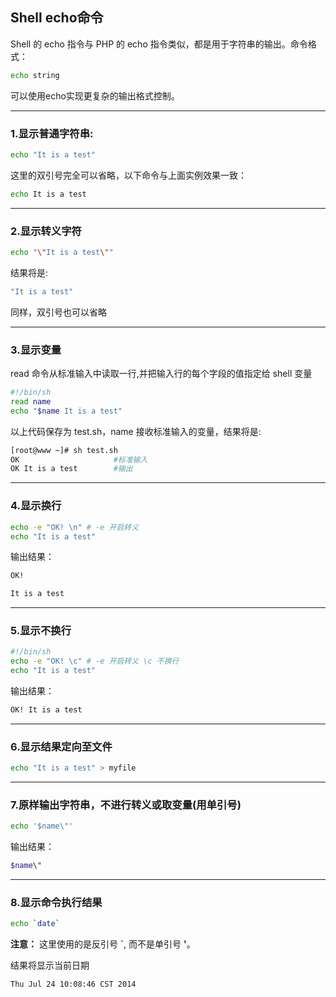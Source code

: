 ## Shell echo命令

Shell 的 echo 指令与 PHP 的 echo 指令类似，都是用于字符串的输出。命令格式：

````sh
echo string
````

可以使用echo实现更复杂的输出格式控制。

---



### 1.显示普通字符串:

```sh
echo "It is a test"
```

这里的双引号完全可以省略，以下命令与上面实例效果一致：

```sh
echo It is a test
```

---



### 2.显示转义字符

```sh
echo "\"It is a test\""
```

结果将是:

```sh
"It is a test"
```

同样，双引号也可以省略

---



### 3.显示变量

read 命令从标准输入中读取一行,并把输入行的每个字段的值指定给 shell 变量

```sh
#!/bin/sh
read name 
echo "$name It is a test"
```

以上代码保存为 test.sh，name 接收标准输入的变量，结果将是:

```sh
[root@www ~]# sh test.sh
OK                     #标准输入
OK It is a test        #输出
```

---



### 4.显示换行

```sh
echo -e "OK! \n" # -e 开启转义
echo "It is a test"
```

输出结果：

```sh
OK!

It is a test
```

---



### 5.显示不换行

```sh
#!/bin/sh
echo -e "OK! \c" # -e 开启转义 \c 不换行
echo "It is a test"
```

输出结果：

```sh
OK! It is a test
```

---



### 6.显示结果定向至文件

```sh
echo "It is a test" > myfile
```

---



### 7.原样输出字符串，不进行转义或取变量(用单引号)

```sh
echo '$name\"'
```

输出结果：

```sh
$name\"
```

---



### 8.显示命令执行结果

```sh
echo `date`
```

**注意：** 这里使用的是反引号 **`**, 而不是单引号 **'**。

结果将显示当前日期

```sh
Thu Jul 24 10:08:46 CST 2014
```